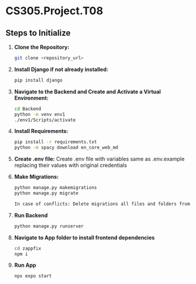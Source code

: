 # CS305.Project.T08

## Steps to Initialize

1. **Clone the Repository:**
   ```bash
   git clone <repository_url>
2. **Install Django if not already installed:**
   ```bash
   pip install django

3. **Navigate to the Backend and Create and Activate a Virtual Environment:**
    ```bash
    cd Backend
    python -m venv env1
    ./env1/Scripts/activate

4. **Install Requirements:**
    ```bash
    pip install -r requirements.txt  
    python -m spacy download en_core_web_md 

5. **Create .env file:**
    Create .env file with variables same as .env.example replacing their values with original credentials

6. **Make Migrations:**
    ```bash
    python manage.py makemigrations
    python manage.py migrate 

    In case of conflicts: Delete migrations all files and folders from /Backend/HandymanHive/migrations except __init__.py and run above commands again.

7. **Run Backend**
    ```bash
    python manage.py runserver
8. **Navigate to App folder to install frontend dependencies**
    ```bash
    cd zappfix
    npm i
9. **Run App**
    ```bash
    npx expo start